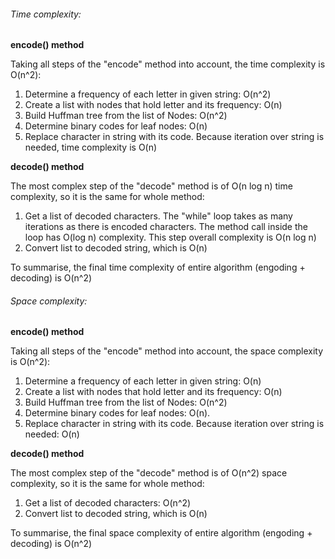 ###### Time complexity:

**encode() method**

Taking all steps of the "encode" method into account, the time complexity is O(n^2):

   1. Determine a frequency of each letter in given string: O(n^2)
   2. Create a list with nodes that hold letter and its frequency: O(n)
   3. Build Huffman tree from the list of Nodes: O(n^2)
   4. Determine binary codes for leaf nodes: O(n)
   5. Replace character in string with its code. Because iteration over string is needed, time complexity is O(n)
   
**decode() method**

The most complex step of the "decode" method is of O(n log n) time complexity, so it is the same for whole method:
    
   1. Get a list of decoded characters. The "while" loop takes as many iterations as there is encoded characters. The method call inside the loop has O(log n) complexity. This step overall complexity is O(n log n)
   2. Convert list to decoded string, which is O(n)
   
To summarise, the final time complexity of entire algorithm (engoding + decoding) is O(n^2)
   
###### Space complexity:

**encode() method**

Taking all steps of the "encode" method into account, the space complexity is O(n^2):

   1. Determine a frequency of each letter in given string: O(n)
   2. Create a list with nodes that hold letter and its frequency: O(n)
   3. Build Huffman tree from the list of Nodes: O(n^2)
   4. Determine binary codes for leaf nodes: O(n).
   5. Replace character in string with its code. Because iteration over string is needed: O(n)

**decode() method**

The most complex step of the "decode" method is of O(n^2) space complexity, so it is the same for whole method:
    
   1. Get a list of decoded characters: O(n^2)
   2. Convert list to decoded string, which is O(n)
   
To summarise, the final space complexity of entire algorithm (engoding + decoding) is O(n^2)
